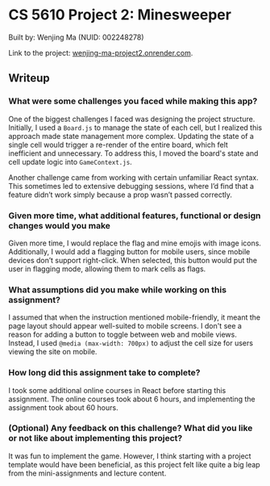 # CS 5610 Project 2: Minesweeper

Built by: Wenjing Ma (NUID: 002248278)

Link to the project: [wenjing-ma-project2.onrender.com](https://wenjing-ma-project2.onrender.com/).

## Writeup

### What were some challenges you faced while making this app?

One of the biggest challenges I faced was designing the project structure. Initially, I used a `Board.js` to manage the state of each cell, but I realized this approach made state management more complex. Updating the state of a single cell would trigger a re-render of the entire board, which felt inefficient and unnecessary. To address this, I moved the board's state and cell update logic into `GameContext.js`.

Another challenge came from working with certain unfamiliar React syntax. This sometimes led to extensive debugging sessions, where I’d find that a feature didn’t work simply because a prop wasn’t passed correctly.

### Given more time, what additional features, functional or design changes would you make

Given more time, I would replace the flag and mine emojis with image icons. Additionally, I would add a flagging button for mobile users, since mobile devices don’t support right-click. When selected, this button would put the user in flagging mode, allowing them to mark cells as flags.

### What assumptions did you make while working on this assignment?

I assumed that when the instruction mentioned mobile-friendly, it meant the page layout should appear well-suited to mobile screens. I don't see a reason for adding a button to toggle between web and mobile views. Instead, I used `@media (max-width: 700px)` to adjust the cell size for users viewing the site on mobile.

### How long did this assignment take to complete?

I took some additional online courses in React before starting this assignment. The online courses took about 6 hours, and implementing the assignment took about 60 hours.

### (Optional) Any feedback on this challenge?  What did you like or not like about implementing this project?

It was fun to implement the game. However, I think starting with a project template would have been beneficial, as this project felt like quite a big leap from the mini-assignments and lecture content. 
